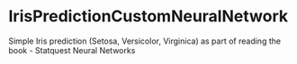 # IrisPredictionCustomNeuralNetwork
Simple Iris prediction (Setosa, Versicolor, Virginica) as part of reading the book - Statquest Neural Networks
